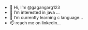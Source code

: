 - 👋 Hi, I’m @gagangarg123
- 👀 I’m interested in java ...
- 🌱 I’m currently learning c language...
- 📫  reach me on linkedin...

<!---
gagangarg123/gagangarg123 is a ✨ special ✨ repository because its `README.md` (this file) appears on your GitHub profile.
You can click the Preview link to take a look at your changes.
--->
